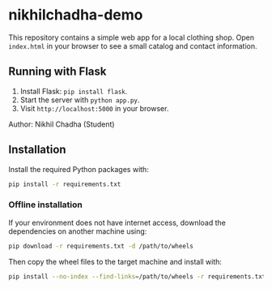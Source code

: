 # nikhilchadha-demo

This repository contains a simple web app for a local clothing shop. Open `index.html` in your browser to see a small catalog and contact information.
## Running with Flask

1. Install Flask: `pip install flask`.
2. Start the server with `python app.py`.
3. Visit `http://localhost:5000` in your browser.


Author: Nikhil Chadha (Student)

## Installation

Install the required Python packages with:

```bash
pip install -r requirements.txt
```

### Offline installation

If your environment does not have internet access, download the dependencies on
another machine using:

```bash
pip download -r requirements.txt -d /path/to/wheels
```

Then copy the wheel files to the target machine and install with:

```bash
pip install --no-index --find-links=/path/to/wheels -r requirements.txt
```
